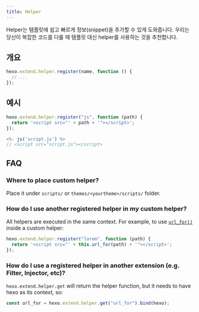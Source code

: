 ```yaml
---
title: Helper
---
```


Helper는 템플릿에 쉽고 빠르게 정보(snippet)을 추가할 수 있게 도와줍니다. 우리는 당신이 복잡한 코드를 다룰 때 템플릿 대신 helper를 사용하는 것을 추천합니다.

## 개요

```js
hexo.extend.helper.register(name, function () {
  // ...
});
```

## 예시

```js
hexo.extend.helper.register("js", function (path) {
  return '<script src="' + path + '"></script>';
});
```

```js
<%- js('script.js') %>
// <script src="script.js"></script>
```

## FAQ

### Where to place custom helper?

Place it under `scripts/` or `themes/<yourtheme>/scripts/` folder.

### How do I use another registered helper in my custom helper?

All helpers are executed in the same context. For example, to use [`url_for()`](/docs/helpers#url-for) inside a custom helper:

```js
hexo.extend.helper.register("lorem", function (path) {
  return '<script src="' + this.url_for(path) + '"></script>';
});
```

### How do I use a registered helper in another extension (e.g. Filter, Injector, etc)?

`hexo.extend.helper.get` will return the helper function, but it needs to have hexo as its context, so:

```js
const url_for = hexo.extend.helper.get("url_for").bind(hexo);
```
